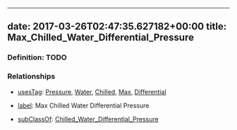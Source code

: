 
---
date: 2017-03-26T02:47:35.627182+00:00
title: Max_Chilled_Water_Differential_Pressure
---
### Definition: TODO

### Relationships

* [usesTag](https://brickschema.org/schema/1.0/BrickFrame#usesTag): [Pressure](https://brickschema.org/schema/1.0/BrickTag#Pressure), [Water](https://brickschema.org/schema/1.0/BrickTag#Water), [Chilled](https://brickschema.org/schema/1.0/BrickTag#Chilled), [Max](https://brickschema.org/schema/1.0/BrickTag#Max), [Differential](https://brickschema.org/schema/1.0/BrickTag#Differential)

* [label](http://www.w3.org/2000/01/rdf-schema#label): Max Chilled Water Differential Pressure

* [subClassOf](http://www.w3.org/2000/01/rdf-schema#subClassOf): [Chilled_Water_Differential_Pressure](https://brickschema.org/schema/1.0/Brick#Chilled_Water_Differential_Pressure)
